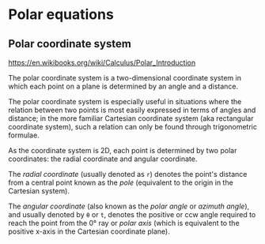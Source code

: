 # Polar equations

## Polar coordinate system

https://en.wikibooks.org/wiki/Calculus/Polar_Introduction

The polar coordinate system is a two-dimensional coordinate system in which each point on a plane is determined by an angle and a distance.

The polar coordinate system is especially useful in situations where the relation between two points is most easily expressed in terms of angles and distance; in the more familiar Cartesian coordinate system (aka rectangular coordinate system), such a relation can only be found through trigonometric formulae.

As the coordinate system is 2D, each point is determined by two polar coordinates: the radial coordinate and angular coordinate.

The *radial coordinate* (usually denoted as `r`) denotes the point's distance from a central point known as the *pole* (equivalent to the origin in the Cartesian system).

The *angular coordinate* (also known as the *polar angle* or *azimuth angle*), and usually denoted by `θ` or `t`, denotes the positive or ccw angle required to reach the point from the 0° ray or *polar axis* (which is equivalent to the positive x-axis in the Cartesian coordinate plane).
